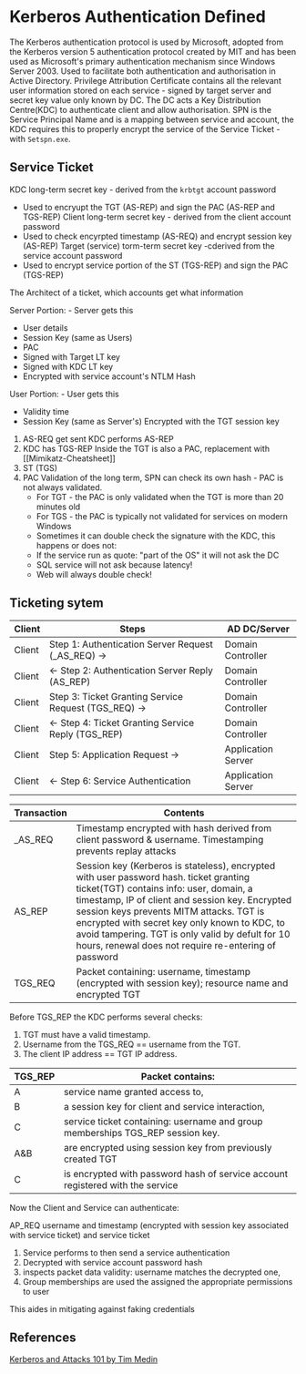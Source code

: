 # Kerberos Authentication Defined

The Kerberos authentication protocol is used by Microsoft, adopted from the Kerberos version 5 authentication protocol created by MIT and has been used as Microsoft's primary authentication mechanism since Windows Server 2003. Used to facilitate both authentication and authorisation in Active Directory. Privilege Attribution Certificate contains all the relevant user information stored on each service - signed by target server and secret key value only known by DC. The DC acts a Key Distribution Centre(KDC) to authenticate client and allow authorisation. SPN is the Service Principal Name and is a mapping between service and account, the KDC requires this to properly encrypt the service of the Service Ticket - with `Setspn.exe`.

## Service Ticket

KDC long-term secret key - derived from the `krbtgt` account password
- Used to encryupt the TGT (AS-REP) and sign the PAC (AS-REP and TGS-REP)
Client long-term secret key - derived from the client account password
- Used to check encyrpted timestamp (AS-REQ) and encrypt session key (AS-REP)
Target (service) torm-term secret key -cderived from the service account password
- Used to encrypt service portion of the ST (TGS-REP) and sign the PAC (TGS-REP)

The Architect of a ticket, which accounts get what information

Server Portion: - Server gets this
- User details
- Session Key (same as Users)
- PAC
- Signed with Target LT key
- Signed with KDC LT key
- Encrypted with service account's NTLM Hash

User Portion: - User gets this
- Validity time
- Session Key (same as Server's)
Encrypted with the TGT session key

1. AS-REQ get sent KDC performs AS-REP
1. KDC has TGS-REP Inside the TGT is also a PAC, replacement with [[Mimikatz-Cheatsheet]]
1. ST (TGS)  
1. PAC Validation of the long term, SPN can check its own hash - PAC is not always validated.
	- For TGT - the PAC is only validated when the TGT is more than 20 minutes old
	- For TGS - the PAC is typically not validated for services on modern Windows
	- Sometimes it can double check the signature with the KDC, this happens or does not:
	- If the service run as quote: "part of the OS" it will not ask the DC 
	- SQL service will not ask because latency!
	- Web will always double check! 

## Ticketing sytem

Client |  Steps | AD DC/Server
--- | --- | ---
Client|Step 1: Authentication Server Request (\_AS\_REQ) ->	|	Domain Controller
Client |<- Step 2: Authentication Server Reply (AS_REP)|	Domain Controller
Client |		Step 3: Ticket Granting Service Request (TGS_REQ) ->|	Domain Controller
Client |		<- Step 4: Ticket Granting Service Reply (TGS_REP) |	Domain Controller
Client 	|	Step 5: Application Request ->		|			Application Server
Client	    |	<- Step 6: Service Authentication	| Application Server


Transaction  |	Contents
---  | ---
\_AS\_REQ | Timestamp encrypted with hash derived from client password & username. Timestamping prevents replay attacks	
AS\_REP		 | 	Session key (Kerberos is stateless), encrypted with user password hash. 			ticket granting ticket(TGT) contains info: user, domain, a timestamp, IP of client and session key. Encrypted session keys prevents MITM attacks. TGT is encrypted with secret key only known to KDC, to avoid tampering. TGT is only valid by defult for 10 hours, renewal does not require re-entering of password
TGS\_REQ | Packet containing: username, timestamp (encrypted with session key); resource name and encrypted TGT

Before TGS_REP the KDC performs several checks:
1. TGT must have a valid timestamp.
1. Username from the TGS_REQ ==  username from the TGT.
1. The client IP address == TGT IP address.

TGS\_REP	|		Packet contains: 
--- | ---
			A	 |	service name granted access to,
			B	 |	a session key for client and service interaction, 
			C    |	service ticket containing: username and group memberships TGS_REP session key.
			A&B	 |	 are encrypted using session key from previously created TGT
			C 	 |	 is encrypted with password hash of service account registered with the service

Now the Client and Service can authenticate:

AP\_REQ			username and timestamp (encrypted with session key associated with service ticket) and service ticket 			
	
1. Service performs to then send a service authentication		
1. Decrypted with service account password hash
1. inspects packet data validity: username matches the decrypted one, 
1. Group memberships are used the assigned the appropriate permissions to user 

This aides in mitigating against faking credentials 

## References

[Kerberos and Attacks 101 by Tim Medin](https://www.youtube.com/watch?v=9lOFpUA25Nk)